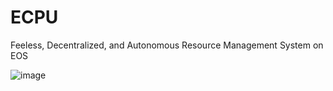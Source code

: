 # ECPU
Feeless, Decentralized, and Autonomous Resource Management System on EOS



![image](https://user-images.githubusercontent.com/51843516/143969604-9c45dcf4-48bd-494f-bd6c-31eb0d86fa35.png)


